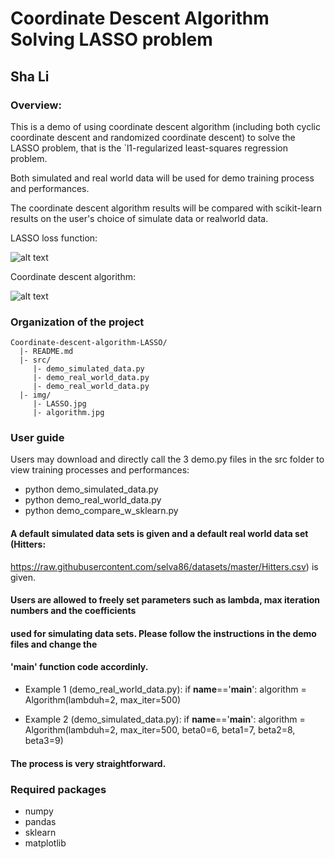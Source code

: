 # Coordinate Descent Algorithm Solving LASSO problem

## Sha Li

### Overview:

  This is a demo of using coordinate descent algorithm (including both cyclic coordinate descent 
  and randomized coordinate descent) to solve the LASSO problem, that is the `l1-regularized 
  least-squares regression problem.

  Both simulated and real world data will be used for demo training process and performances.

  The coordinate descent algorithm results will be compared with scikit-learn results on the user's
  choice of simulate data or realworld data. 

  LASSO loss function: 

  ![alt text](https://github.com/sliwhu/Coordinate-descent-algorithm-LASSO/blob/master/img/LASSO.jpg)

  Coordinate descent algorithm:
  
  ![alt text](https://github.com/sliwhu/Coordinate-descent-algorithm-LASSO/blob/master/img/algorithm.jpg)

### Organization of the project
```
Coordinate-descent-algorithm-LASSO/
  |- README.md
  |- src/
     |- demo_simulated_data.py
     |- demo_real_world_data.py
     |- demo_real_world_data.py
  |- img/
     |- LASSO.jpg
     |- algorithm.jpg
```

### User guide
Users may download and directly call the 3 demo.py files in the src folder to view training processes and performances:

* python demo_simulated_data.py
* python demo_real_world_data.py
* python demo_compare_w_sklearn.py

#### A default simulated data sets is given and a default real world data set (Hitters: 
https://raw.githubusercontent.com/selva86/datasets/master/Hitters.csv) is given.

#### Users are allowed to freely set parameters such as lambda, max iteration numbers and the coefficients
#### used for simulating data sets. Please follow the instructions in the demo files and change the
#### '__main__' function code accordinly. 

* Example 1 (demo_real_world_data.py):
if __name__=='__main__':
  algorithm = Algorithm(lambduh=2, max_iter=500)

* Example 2 (demo_simulated_data.py):
if __name__=='__main__':
  algorithm = Algorithm(lambduh=2, max_iter=500, beta0=6, beta1=7, beta2=8, beta3=9)

#### The process is very straightforward. 


### Required packages
* numpy
* pandas
* sklearn
* matplotlib
